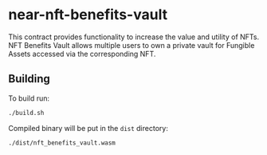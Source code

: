 # near-nft-benefits-vault
This contract provides functionality to increase the value and utility of NFTs.
NFT Benefits Vault allows multiple users to own a private vault for Fungible Assets accessed via the corresponding NFT.

## Building
To build run:
```sh
./build.sh
```
Compiled binary will be put in the `dist` directory:
```
./dist/nft_benefits_vault.wasm
```
